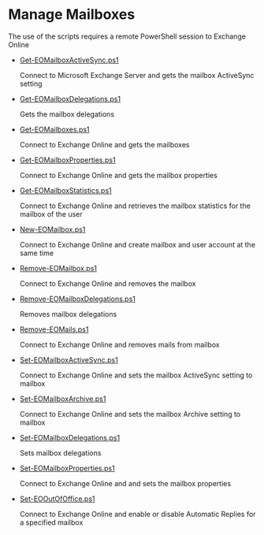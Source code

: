 # Manage Mailboxes
The use of the scripts requires a remote PowerShell session to Exchange Online

+ [Get-EOMailboxActiveSync.ps1](./Get-EOMailboxActiveSync.ps1)

 	Connect to Microsoft Exchange Server and gets the mailbox ActiveSync setting

+ [Get-EOMailboxDelegations.ps1](./Get-EOMailboxDelegations.ps1)

  	Gets the mailbox delegations

+ [Get-EOMailboxes.ps1](./Get-EOMailboxes.ps1)

	Connect to Exchange Online and gets the mailboxes

+ [Get-EOMailboxProperties.ps1](./Get-EOMailboxProperties.ps1)

	Connect to Exchange Online and gets the mailbox properties

+ [Get-EOMailboxStatistics.ps1](./Get-EOMailboxStatistics.ps1)

	Connect to Exchange Online and retrieves the mailbox statistics for the mailbox of the user

+ [New-EOMailbox.ps1](./New-EOMailbox.ps1)

	Connect to Exchange Online and create mailbox and user account at the same time

+ [Remove-EOMailbox.ps1](./Remove-EOMailbox.ps1)

	Connect to Exchange Online and removes the mailbox

+ [Remove-EOMailboxDelegations.ps1](./Remove-EOMailboxDelegations.ps1)

  	Removes mailbox delegations

+ [Remove-EOMails.ps1](./Remove-EOMails.ps1)

	Connect to Exchange Online and removes mails from mailbox

+ [Set-EOMailboxActiveSync.ps1](./Set-EOMailboxActiveSync.ps1)

	Connect to Exchange Online and sets the mailbox ActiveSync setting to mailbox

+ [Set-EOMailboxArchive.ps1](./Set-EOMailboxArchive.ps1)

	Connect to Exchange Online and sets the mailbox Archive setting to mailbox

+ [Set-EOMailboxDelegations.ps1](./Set-EOMailboxDelegations.ps1)

  	Sets mailbox delegations
	
+ [Set-EOMailboxProperties.ps1](./Set-EOMailboxProperties.ps1)

	Connect to Exchange Online and and sets the mailbox properties

+ [Set-EOOutOfOffice.ps1](./Set-EOOutOfOffice.ps1)

	Connect to Exchange Online and enable or disable Automatic Replies for a specified mailbox